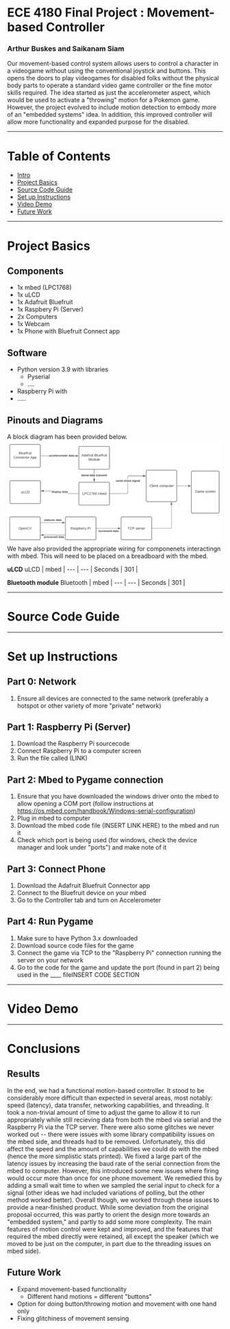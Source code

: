 # ECE 4180 Final Project : Movement-based Controller
### Arthur Buskes and Saikanam Siam
Our movement-based control system allows users to control a character in a videogame without using the conventional joystick and buttons. This opens the doors to play videogames for disabled folks without the physical body parts to operate a standard video game controller or the fine motor skills required. The idea started as just the accelerometer aspect, which would be used to activate a "throwing" motion for a Pokemon game. However, the project evolved to include motion detection to embody more of an "embedded systems" idea. In addition, this improved controller will allow more functionality and expanded purpose for the disabled.

-----
# Table of Contents
- [Intro](#ece-4180-final-project--movement-based-controller)
- [Project Basics](#project-basics)
- [Source Code Guide](#source-code-guide)
- [Set up Instructions](#set-up-instructions)
- [Video Demo](#video-demo)
- [Future Work](#future-work)

-----
# Project Basics
## Components
- 1x mbed (LPC1768)
- 1x uLCD
- 1x Adafruit Bluefruit
- 1x Raspbery Pi (Server)
- 2x Computers
- 1x Webcam
- 1x Phone with Bluefruit Connect app
## Software
- Python version 3.9 with libraries
  - Pyserial 
  - ....
- Raspberry Pi with
-   .....
## Pinouts and Diagrams
A block diagram has been provided below. 
![plot](./block_diagram_words.png)
We have also provided the appropriate wiring for componenets interactingn with mbed. This will need to be placed on a breadboard with the mbed. 

<b>uLCD</b>
uLCD | mbed | 
--- | --- | 
Seconds | 301 | 

<b>Bluetooth module</b>
Bluetooth | mbed | 
--- | --- | 
Seconds | 301 | 


-----
# Source Code Guide
-----
# Set up Instructions
## Part 0: Network
1. Ensure all devices are connected to the same network (preferably a hotspot or other variety of more "private" network)
## Part 1: Raspberry Pi (Server)
1. Download the Raspberry Pi sourcecode 
1. Connect Raspberry Pi to a computer screen
2. Run the file called (LINK)

## Part 2: Mbed to Pygame connection
1. Ensure that you have downloaded the windows driver onto the mbed to allow opening a COM port (follow instructions at https://os.mbed.com/handbook/Windows-serial-configuration)
2. Plug in mbed to computer
3. Download the mbed code file (INSERT LINK HERE) to the mbed and run it
4. Check which port is being used (for windows, check the device manager and look under "ports") and make note of it

## Part 3: Connect Phone
1. Download the Adafruit Bluefruit Connector app 
2. Connect to the Bluefruit device on your mbed
3. Go to the Controller tab and turn on Accelerometer

## Part 4: Run Pygame
1. Make sure to have Python 3.x downloaded
2. Download source code files for the game
3. Connect the game via TCP to the "Raspberry Pi" connection running the server on your network
4. Go to the code for the game and update the port (found in part 2) being used in the ____ fileINSERT CODE SECTION

----
# Video Demo 
----
# Conclusions
## Results
In the end, we had a functional motion-based controller. It stood to be considerably more difficult than expected in several areas, most notably: speed (latency), data transfer, networking capabilities, and threading. It took a non-trivial amount of time to adjust the game to allow it to run appropriately while still recieving data from both the mbed via serial and the Raspberry Pi via the TCP server. There were also some glitches we never worked out -- there were issues with some library compatibility issues on the mbed side, and threads had to be removed. Unfortunately, this did affect the speed and the amount of capabilities we could do with the mbed (hence the more simplistic stats printed). We fixed a large part of the latency issues by increasing the baud rate of the serial connection from the mbed to computer. However, this introduced some new issues where firing would occur more than once for one phone movement. We remedied this by adding a small wait time to when we sampled the serial input to check for a signal (other ideas we had included variations of polling, but the other method worked better). Overall though, we worked through these issues to provide a near-finished product. While some deviation from the original proposal occurred, this was partly to orient the design more towards an "embedded system," and partly to add some more complexity. The main features of motion control were kept and improved, and the features that required the mbed directly were retained, all except the speaker (which we moved to be just on the computer, in part due to the threading issues on mbed side). 
## Future Work
- Expand movement-based functionality
  - Different hand motions = different "buttons"
- Option for doing button/throwing motion and movement with one hand only
- Fixing glitchiness of movement sensing

